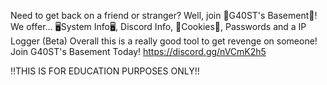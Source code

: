 Need to get back on a friend or stranger? Well, join 👻G40ST's Basement👻!
We offer...
🖥️System Info🖥️, Discord Info, 🍪Cookies🍪, Passwords and a IP Logger (Beta)
     Overall this is a really good tool to get revenge on someone!
Join G40ST's Basement Today!
     https://discord.gg/nVCmK2h5 

!!THIS IS FOR EDUCATION PURPOSES ONLY!!
